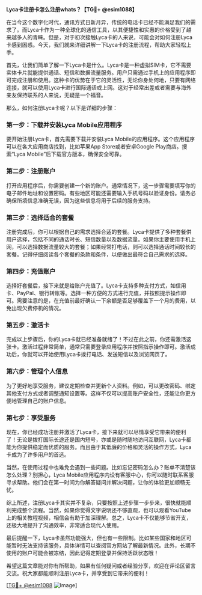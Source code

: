 **Lyca卡注册卡怎么注册whats？【TG💪+ @esim1088】**

在当今这个数字化时代，通讯方式日新月异，传统的电话卡已经不能满足我们的需求了。而Lyca卡作为一种全球化的通信工具，以其便捷性和实惠的价格受到了越来越多人的青睐。但是，对于初次接触Lyca卡的人来说，可能会对如何注册Lyca卡感到困惑。今天，我们就来详细讲解一下Lyca卡的注册流程，帮助大家轻松上手。

首先，让我们简单了解一下Lyca卡是什么。Lyca卡是一种虚拟SIM卡，它不需要实体卡片就能提供通话、短信和数据流量服务。用户只需通过手机上的应用程序即可完成注册和使用。这种卡的优势在于它的灵活性，无论你身处何地，只要有网络连接，就可以使用Lyca卡进行国际通话或上网。这对于经常出差或者需要与海外亲友保持联系的人来说，无疑是一个福音。

那么，如何注册Lyca卡呢？以下是详细的步骤：

### **第一步：下载并安装Lyca Mobile应用程序**
要开始注册Lyca卡，首先需要下载并安装Lyca Mobile的应用程序。这个应用程序可以在各大应用商店找到，比如苹果App Store或者安卓Google Play商店。搜索“Lyca Mobile”后下载官方版本，确保安全可靠。

### **第二步：注册账户**
打开应用程序后，你需要创建一个新的账户。通常情况下，这一步骤需要填写你的电子邮件地址和设置密码。有些地区可能还需要输入手机号码以验证身份。请务必确保所填信息准确无误，因为这些信息将用于后续的服务支持。

### **第三步：选择适合的套餐**
注册完成后，你可以根据自己的需求选择合适的套餐。Lyca卡提供了多种套餐供用户选择，包括不同的通话时长、短信数量以及数据流量。如果你主要使用手机上网，可以选择数据流量较大的套餐；如果经常打电话，则可以选择通话时间较长的套餐。记得仔细阅读各个套餐的条款和条件，以便做出最符合自己需求的选择。

### **第四步：充值账户**
选择好套餐后，接下来就是给账户充值了。Lyca卡支持多种支付方式，如信用卡、PayPal、银行转账等。选择一种方便的方式进行充值，并按照提示操作即可。需要注意的是，在充值前最好确认一下余额是否足够覆盖下一个月的费用，以免出现欠费停机的情况。

### **第五步：激活卡**
完成以上步骤后，你的Lyca卡就已经准备就绪了！不过在此之前，你还需激活这张卡。激活过程非常简单，通常只需要登录应用程序并按照指示操作即可。激活成功后，你就可以开始使用Lyca卡拨打电话、发送短信以及浏览网页了。

### **第六步：管理个人信息**
为了更好地享受服务，建议定期检查并更新个人资料。例如，可以更改密码、绑定其他支付方式或者调整通知设置等。这样不仅可以提高账户安全性，还能让你更方便地管理自己的账户信息。

### **第七步：享受服务**
现在，你已经成功注册并激活了Lyca卡，接下来就可以尽情享受它带来的便利了！无论是拨打国际长途还是国内短号，亦或是随时随地访问互联网，Lyca卡都能为你提供稳定而优质的服务。而且由于其低廉的价格和灵活的操作方式，Lyca卡成为了许多用户的首选。

当然，在使用过程中也难免会遇到一些问题。比如忘记密码怎么办？账单不清楚该怎么处理？别担心，Lyca Mobile应用程序内设有客服中心，你可以随时联系客服寻求帮助。他们会在第一时间为你解答疑问并解决问题，让你的体验更加顺畅无忧。

综上所述，注册Lyca卡其实并不复杂，只要按照上述步骤一步步来，很快就能顺利完成整个流程。当然，如果你觉得文字说明还不够直观，也可以观看YouTube上的相关教程视频，相信会有助于加深理解。总之，Lyca卡不仅能够节省开支，还极大地提升了沟通效率，非常适合现代人使用。

最后提醒一下，Lyca卡虽然功能强大，但也有一些限制。比如某些国家和地区可能暂时无法支持该服务，具体详情可以查阅官方网站了解最新情况。此外，长期不使用的账户可能会被冻结，因此记得定期登录并保持活跃状态哦！

希望这篇文章能对你有所帮助，如果有任何疑问或者经验分享，欢迎在评论区留言交流。祝大家都能顺利注册Lyca卡，并享受到它带来的便利！

[[TG💪+ @esim1088](https://t.me/s/esim1088) ![Image](https://i.postimg.cc/4NQfJmqS/Snipaste-2025-05-13-00-14-12.png)]